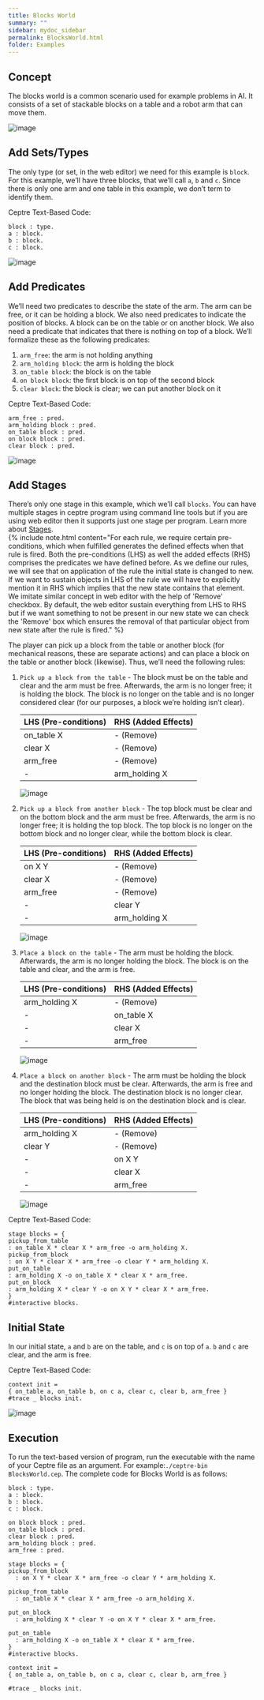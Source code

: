 ```yaml
---
title: Blocks World
summary: ""
sidebar: mydoc_sidebar
permalink: BlocksWorld.html
folder: Examples
---
```


## Concept
The blocks world is a common scenario used for example problems in AI. It consists of a set of 
stackable blocks on a table and a robot arm that can move them.

![image](https://user-images.githubusercontent.com/42487202/148270116-94f2bb5b-d3b1-4866-89b8-fddc72ada78c.png)

## Add Sets/Types 
The only type (or set, in the web editor) we need for this example is `block`. For this example, 
we’ll have three blocks, that we’ll call `a`, `b` and `c`. Since there is only one arm and one table
in this example, we don’t term to identify them.

Ceptre Text-Based Code:
```
block : type.
a : block.
b : block.
c : block.
```
![image](https://user-images.githubusercontent.com/42487202/155248178-fa73d2a5-2bde-4127-ac8e-c2ad89ec9ebf.png)

## Add Predicates
We’ll need two predicates to describe the state of the arm. The arm can be free, or it can be 
holding a block. We also need predicates to indicate the position of blocks. A block can be on the 
table or on another block. We also need a predicate that indicates that there is nothing on top of a
block. We’ll formalize these as the following predicates:
1. `arm_free`: the arm is not holding anything
2. `arm_holding block`: the arm is holding the block
3. `on_table block`: the block is on the table
4. `on block block`: the first block is on top of the second block
5. `clear block`: the block is clear; we can put another block on it

Ceptre Text-Based Code:
```
arm_free : pred.
arm_holding block : pred.
on_table block : pred.
on block block : pred.
clear block : pred.
```
![image](https://user-images.githubusercontent.com/42487202/155248458-880383da-82a9-4104-8cfc-5111885291c3.png)

## Add Stages
There’s only one stage in this example, which we’ll call `blocks`. You can have multiple stages in ceptre program using command line tools but if you are using web editor then it supports just one stage per program. Learn more about [Stages](/Stages_Interactivity.html).
<br>
{% include note.html content="For each rule, we require certain pre-conditions, which when fulfilled generates the defined effects when that rule is fired. Both the pre-conditions (LHS) as well the added effects (RHS) comprises the predicates we have defined before. As we define our rules, we will see that on application of the rule the initial state is changed to new. If we want to sustain objects in LHS of the rule we will have to explicitly mention it in RHS which implies that the new state contains that element. We imitate similar concept in web editor with the help of 'Remove' checkbox. By default, the web editor sustain everything from LHS to RHS but if we want something to not be present in our new state we can check the 'Remove' box which ensures the removal of that particular object from new state after the rule is fired." %}

The player can pick up a block from the table or another block (for mechanical reasons, these are separate actions) and can place a 
block on the table or another block (likewise). Thus, we’ll need the following rules:
1. `Pick up a block from the table` - The block must be on the table and clear and the arm must be free. Afterwards, the arm is no longer free; it is holding the block. The block is no longer on the table and is no longer considered clear (for our purposes, a block we’re holding isn’t clear).

    | LHS (Pre-conditions) | RHS (Added Effects) |  
    | -------------------- | ------------------- | 
    | on_table X           | - (Remove)          |
    | clear X              | - (Remove)          |
    | arm_free             | - (Remove)          |
    | -                    | arm_holding X       |
    
    ![image](https://user-images.githubusercontent.com/42487202/155249038-488bd658-c92c-4c4e-9f4c-92889f6547ab.png)

    

2. `Pick up a block from another block` - The top block must be clear and on the bottom block and the arm must be free. Afterwards, the arm is no longer free; it is holding the top block. The top block is no longer on the bottom block and no longer clear, while the bottom block is clear.

    | LHS (Pre-conditions) | RHS (Added Effects) |
    | -------------------- | ------------------- | 
    | on X Y               | - (Remove)          |
    | clear X              | - (Remove)          |
    | arm_free             | - (Remove)          |
    | -                    | clear Y             |
    | -                    | arm_holding X       |
    
    ![image](https://user-images.githubusercontent.com/42487202/155249426-3ab055ca-b567-421f-a6f2-625d9ac52ee3.png)

3. `Place a block on the table` - The arm must be holding the block. Afterwards, the arm is no longer holding the block. The block is on the table and clear, and the arm is free.

    | LHS (Pre-conditions) | RHS (Added Effects) |
    | -------------------- | ------------------- | 
    | arm_holding X        | - (Remove)          |
    | -                    | on_table X          |
    | -                    | clear X             |
    | -                    | arm_free            |
    
    ![image](https://user-images.githubusercontent.com/42487202/155249623-211bf792-27e0-49b0-8ec4-2749da0727e2.png)

4. `Place a block on another block` - The arm must be holding the block and the destination block must be clear. Afterwards, the arm is free and no longer holding the block. The destination block is no longer clear. The block that was being held is on the destination block and is clear.

    | LHS (Pre-conditions) | RHS (Added Effects) |
    | -------------------- | ------------------- | 
    | arm_holding X        | - (Remove)          |
    | clear Y              | - (Remove)          |
    | -                    | on X Y              |
    | -                    | clear X             |
    | -                    | arm_free            |
    
    ![image](https://user-images.githubusercontent.com/42487202/155249771-aa632531-15a7-41da-a60f-a3940d66688d.png)

Ceptre Text-Based Code:
```
stage blocks = {
pickup_from_table
: on_table X * clear X * arm_free -o arm_holding X.
pickup_from_block
: on X Y * clear X * arm_free -o clear Y * arm_holding X.
put_on_table
: arm_holding X -o on_table X * clear X * arm_free.
put_on_block
: arm_holding X * clear Y -o on X Y * clear X * arm_free.
}
#interactive blocks.
```

## Initial State
In our initial state, `a` and `b` are on the table, and `c` is on top of `a`. `b` and `c` are clear, 
and the arm is free.

Ceptre Text-Based Code:
```
context init =
{ on_table a, on_table b, on c a, clear c, clear b, arm_free }
#trace _ blocks init.
```
![image](https://user-images.githubusercontent.com/42487202/155249944-f7e01ecf-aa1c-4e32-90cd-24057c1125d8.png)


## Execution
To run the text-based version of program, run the executable with the name of your Ceptre file as an argument. For example:`./ceptre-bin BlocksWorld.cep`. The complete code for Blocks World is as follows:
```
block : type.
a : block.
b : block.
c : block.

on block block : pred.
on_table block : pred.
clear block : pred.
arm_holding block : pred.
arm_free : pred.

stage blocks = {
pickup_from_block
  : on X Y * clear X * arm_free -o clear Y * arm_holding X.

pickup_from_table
  : on_table X * clear X * arm_free -o arm_holding X.

put_on_block
  : arm_holding X * clear Y -o on X Y * clear X * arm_free.

put_on_table
  : arm_holding X -o on_table X * clear X * arm_free.
}
#interactive blocks.

context init =
{ on_table a, on_table b, on c a, clear c, clear b, arm_free }

#trace _ blocks init.
```
